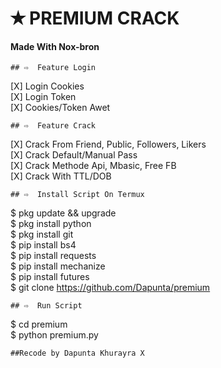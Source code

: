 # ✭ PREMIUM CRACK
#### Made With Nox-bron
```
## ⇨  Feature Login
```
[X] Login Cookies  
[X] Login Token  
[X] Cookies/Token Awet  
```
## ⇨  Feature Crack
```
[X] Crack From Friend, Public, Followers, Likers    
[X] Crack Default/Manual Pass  
[X] Crack Methode Api, Mbasic, Free FB  
[X] Crack With TTL/DOB  
```
## ⇨  Install Script On Termux
```
$ pkg update && upgrade  
$ pkg install python  
$ pkg install git  
$ pip install bs4  
$ pip install requests  
$ pip install mechanize  
$ pip install futures  
$ git clone https://github.com/Dapunta/premium  
```
## ⇨  Run Script
```
$ cd premium  
$ python premium.py  
```
##Recode by Dapunta Khurayra X
```
